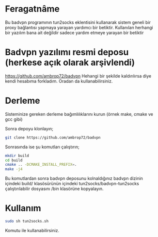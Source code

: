 # Feragatnâme
Bu badvpn programının tun2socks eklentisini kullanarak sistem geneli bir proxy bağlantısı yapmaya yarayan yardımcı bir betiktir. Kullanılan herhangi bir yazılım bana ait değildir sadece yardım etmeye yarayan bir betiktir

# Badvpn yazılımı resmi deposu (herkese açık olarak arşivlendi)
https://github.com/ambrop72/badvpn
Hehangi bir şekilde kaldırılırsa diye kendi hesabıma forkladım. Oradan da kullanabilirsiniz.

# Derleme
Sisteminize gereken derleme bağımlılıklarını kurun (örnek make, cmake ve gcc gibi)

Sonra depoyu klonlayın;
```bash
git clone https://github.com/ambrop72/badvpn
```

Sonrasında ise şu komutları çalıştırın;
```bash
mkdir build
cd build
cmake .. -DCMAKE_INSTALL_PREFIX=.
make -j4
```

Bu komutlardan sonra badvpn deposunu kolnaldığınız badvpn dizinin içindeki build/ klasösürünün içindeki tun2socks/badvpn-tun2socks çalıştırılabilir dosyasını /bin klasörüne kopyalayın.

# Kullanım

```bash
sudo sh tun2socks.sh
```

Komutu ile kullanabilirsiniz.
